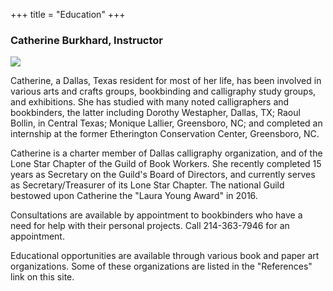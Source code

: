 +++
title = "Education"
+++

### Catherine Burkhard, Instructor

<img class="img-responsive col-md-4 pull-right" src="../images/education-01-catharine-gluing.jpg">

Catherine, a Dallas, Texas resident for most of her life, has been involved in various arts and crafts groups, 
bookbinding and calligraphy study groups, and exhibitions. She has studied with many noted calligraphers and 
bookbinders, the latter including Dorothy Westapher, Dallas, TX; Raoul Bollin, in Central Texas; Monique Lallier, 
Greensboro, NC; and completed an internship at the former Etherington Conservation Center, Greensboro, NC.

Catherine is a charter member of Dallas calligraphy organization, and of the Lone Star Chapter of the Guild of 
Book Workers. She recently completed 15 years as Secretary on the Guild's Board of Directors, and currently 
serves as Secretary/Treasurer of its Lone Star Chapter. The national Guild bestowed upon Catherine the "Laura Young 
Award" in 2016.

Consultations are available by appointment to bookbinders who have a need for help with their personal projects. Call 214-363-7946 for an appointment.

Educational opportunities are available through various book and paper art organizations. Some of these organizations are listed in the "References" link on this site.